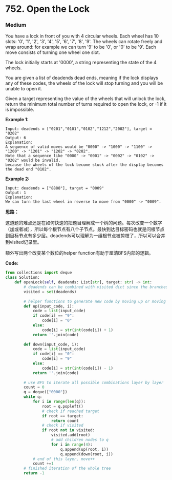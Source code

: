 # 752. Open the Lock
### Medium

You have a lock in front of you with 4 circular wheels. Each wheel has 10 slots: '0', '1', '2', '3', '4', '5', '6', '7', '8', '9'. The wheels can rotate freely and wrap around: for example we can turn '9' to be '0', or '0' to be '9'. Each move consists of turning one wheel one slot.

The lock initially starts at '0000', a string representing the state of the 4 wheels.

You are given a list of deadends dead ends, meaning if the lock displays any of these codes, the wheels of the lock will stop turning and you will be unable to open it.

Given a target representing the value of the wheels that will unlock the lock, return the minimum total number of turns required to open the lock, or -1 if it is impossible.

**Example 1:**
```
Input: deadends = ["0201","0101","0102","1212","2002"], target = "0202"
Output: 6
Explanation:
A sequence of valid moves would be "0000" -> "1000" -> "1100" -> "1200" -> "1201" -> "1202" -> "0202".
Note that a sequence like "0000" -> "0001" -> "0002" -> "0102" -> "0202" would be invalid,
because the wheels of the lock become stuck after the display becomes the dead end "0102".
```

**Example 2:**
```
Input: deadends = ["8888"], target = "0009"
Output: 1
Explanation:
We can turn the last wheel in reverse to move from "0000" -> "0009".
```

**思路：**

这道题的难点还是在如何快速的把题目理解成一个树的问题。每次改变一个数字（加或者减），所以每个根节点有八个子节点。最快到达目标密码也就是问根节点到目标节点有多少层。deadends可以理解为一组根节点被剪枝了，所以可以合并到visited记录里。

额外写出两个改变某个数位的helper function有助于厘清BFS内部的逻辑。

**Code:**
```python
from collections import deque
class Solution:
    def openLock(self, deadends: List[str], target: str) -> int:
        # deadends can be combined with visited dict since the branches rooted frm deadends will never be visited
        visited = set(deadends)
        
        # helper functions to generate new code by moving up or moving down on position i
        def up(input_code, i):
            code = list(input_code)
            if code[i] == "9":
                code[i] = "0"
            else:
                code[i] = str(int(code[i]) + 1)
            return ''.join(code)
        
        def down(input_code, i):
            code = list(input_code)
            if code[i] == "0":
                code[i] = "9"
            else:
                code[i] = str(int(code[i]) - 1)
            return ''.join(code)
        
        # use BFS to iterate all possible combinations layer by layer
        count = 0
        q = deque(["0000"])
        while q:
            for i in range(len(q)):
                root = q.popleft()
                # check if reached target
                if root == target:
                    return count
                # check if visited
                if root not in visited:
                    visited.add(root)
                    # add children nodes to q
                    for i in range(4):
                        q.append(up(root, i))
                        q.append(down(root, i))
            # end of this layer, move++
            count +=1
        # finished iteration of the whole tree
        return -1
```
